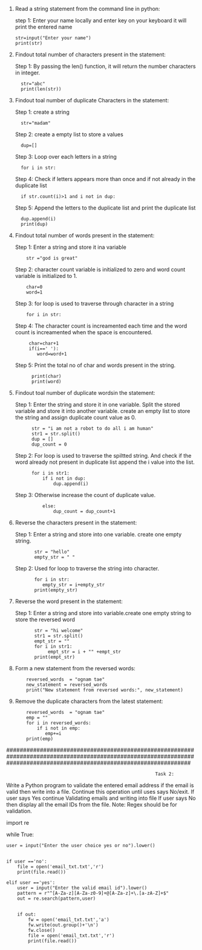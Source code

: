 1. Read a string statement from the command line in python:

    step 1: Enter your name locally and enter key on your keyboard it will print the entered name    
       
       str=input("Enter your name")
       print(str)

2. Findout total number of characters present in the statement:

    Step 1: By passing the len() function, it will return the number characters in integer.
         
         str="abc"
         print(len(str))

3. Findout toal number of duplicate Characters in the statement:

    Step 1: create a string

         str="madam"

     Step 2: create a empty list to store a values

         dup=[]

     Step 3: Loop over each letters in a string

         for i in str:

     Step 4: Check if letters appears more than once and if not already in the duplicate list

         if str.count(i)>1 and i not in dup:

     Step 5: Append the letters to the duplicate list and print the duplicate list

         dup.append(i)
         print(dup)
   
4. Findout total number of words present in the statement:

     Step 1: Enter a string and store it ina variable

           str ="god is great"

     Step 2: character count variable is initialized to zero and word count variable is initialized to 1.

           char=0
           word=1

     Step 3: for loop is used to traverse through character in a string

           for i in str:

     Step 4: The character count is increamented each time and the word count is increamented when the space is encountered.

            char=char+1
            if(i==' '):
               word=word+1
       
     Step 5: Print the total no of char and words present in the string.

             print(char)
             print(word)

5. Findout toal number of duplicate wordsin the statement:

     Step 1: Enter the string and store it in one variable. Split the stored variable and store it into another variable.
             create an empty list to store the string and assign duplicate count value as 0.

             str = "i am not a robot to do all i am human"
             str1 = str.split()
             dup = []
             dup_count = 0

     Step 2: For loop is used to traverse the spiltted string. And check if the word already not present in duplicate list append the
             i value into the list.

             for i in str1:
                 if i not in dup:
                     dup.append(i)

     Step 3: Otherwise increase the count of duplicate value.
 
                 else:
                     dup_count = dup_count+1

6. Reverse the characters present in the statement:
   
     Step 1: Enter a string and store into one variable. create one empty string.

              str = "hello"
              empty_str = " "

    Step 2: Used for loop to traverse the string into character. 

              for i in str:
                 empty_str = i+empty_str
              print(empty_str)

7. Reverse the word present in the statement:

    Step 1: Enter a string and store into variable.create one empty string to store the reversed word

              str = "hi welcome"
              str1 = str.split()
              empt_str = ""
              for i in str1:
                   empt_str = i + "" +empt_str
              print(empt_str)

8. Form a new statement from the reversed words:

           reversed_words  = "ognam tae"
           new_statement = reversed_words
           print("New statement from reversed words:", new_statement)

9. Remove the duplicate characters from the latest statement:

           reversed_words  = "ognam tae"
           emp = ""
           for i in reversed_words:
               if i not in emp:
                  emp+=i
           print(emp)  


#######################################################################################################################################################################

                                                           Task 2: 
Write a Python program to validate the entered email address if the email is valid then write into a file. Continue this operation until uses says No/exit. 
If user says Yes continue Validating emails and writing into file
If user says No then display all the email IDs from the file.
Note: Regex should be for validation.

import re


while True:

    user = input("Enter the user choice yes or no").lower()


    if user =='no':
        file = open('email_txt.txt','r')
        print(file.read())

    elif user =='yes':
        user = input("Enter the valid email id").lower()
        pattern = r"^[A-Za-z][A-Za-z0-9]+@[A-Za-z]+\.[a-zA-Z]+$"
        out = re.search(pattern,user)


        if out:
            fw = open('email_txt.txt','a')
            fw.write(out.group()+'\n')
            fw.close()
            file = open('email_txt.txt','r')
            print(file.read())



     
   

   
        
      

